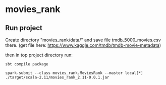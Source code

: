 # movies_rank

## Run project


Create directory "movies_rank/data/" and save file tmdb_5000_movies.csv there. (get file here: https://www.kaggle.com/tmdb/tmdb-movie-metadata)

then in top project directory run:

`sbt compile package`

`spark-submit --class movies_rank.MoviesRank --master local[*] ./target/scala-2.11/movies_rank_2.11-0.0.1.jar`
